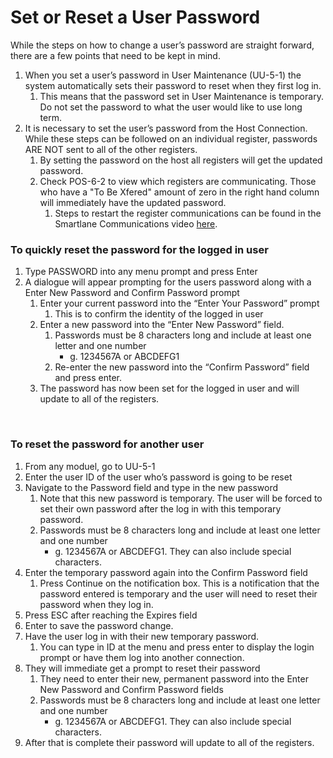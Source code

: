 # Set or Reset a User Password

<PageHeader />

While the steps on how to change a user’s password are straight forward, there are a few points that need to be kept in mind.

1. When you set a user’s password in User Maintenance (UU-5-1) the system automatically sets their password to reset when they first log in.
    1. This means that the password set in User Maintenance is temporary. Do not set the password to what the user would like to use long term.
2. It is necessary to set the user’s password from the Host Connection. While these steps can be followed on an individual register, passwords ARE NOT sent to all of the other registers.
    1. By setting the password on the host all registers will get the updated password.
    2. Check POS-6-2 to view which registers are communicating. Those who have a "To Be Xfered" amount of zero in the right hand column will immediately have the updated password.
        1. Steps to restart the register communications can be found in the Smartlane Communications video [here](http://tcs-training-wp.azurewebsites.net/videos/).

### To quickly reset the password for the logged in user

1. Type PASSWORD into any menu prompt and press Enter
2. A dialogue will appear prompting for the users password along with a Enter New Password and Confirm Password prompt
    1. Enter your current password into the “Enter Your Password” prompt
        1. This is to confirm the identity of the logged in user
    2. Enter a new password into the “Enter New Password” field.
        1. Passwords must be 8 characters long and include at least one letter and one number
            - g. 1234567A or ABCDEFG1
        2. Re-enter the new password into the “Confirm Password” field and press enter.
    3. The password has now been set for the logged in user and will update to all of the registers.

 

### To reset the password for another user

1. From any moduel, go to UU-5-1
2. Enter the user ID of the user who’s password is going to be reset
3. Navigate to the Password field and type in the new password
    1. Note that this new password is temporary. The user will be forced to set their own password after the log in with this temporary password.
    2. Passwords must be 8 characters long and include at least one letter and one number
        - g. 1234567A or ABCDEFG1. They can also include special characters.
4. Enter the temporary password again into the Confirm Password field
    1. Press Continue on the notification box. This is a notification that the password entered is temporary and the user will need to reset their password when they log in.
5. Press ESC after reaching the Expires field
6. Enter to save the password change.
7. Have the user log in with their new temporary password.
    1. You can type in ID at the menu and press enter to display the login prompt or have them log into another connection.
8. They will immediate get a prompt to reset their password
    1. They need to enter their new, permanent password into the Enter New Password and Confirm Password fields
    2. Passwords must be 8 characters long and include at least one letter and one number
        - g. 1234567A or ABCDEFG1. They can also include special characters.
9. After that is complete their password will update to all of the registers.

<PageFooter />
